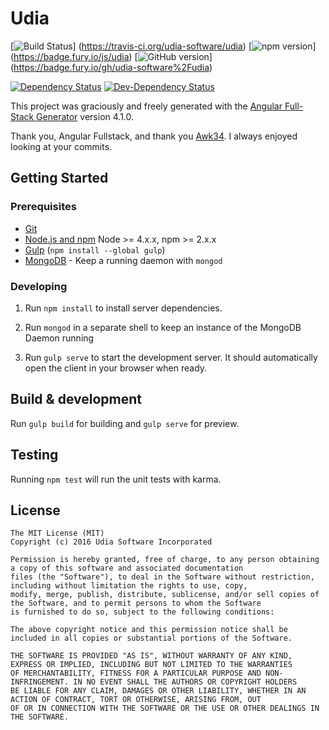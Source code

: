 # Udia

[![Build Status](https://travis-ci.org/udia-software/udia.svg?branch=master)]
(https://travis-ci.org/udia-software/udia)
[![npm version](https://badge.fury.io/js/udia.svg)]
(https://badge.fury.io/js/udia)
[![GitHub version](https://badge.fury.io/gh/udia-software%2Fudia.svg)]
(https://badge.fury.io/gh/udia-software%2Fudia)

[![Dependency Status](https://img.shields.io/david/udia-software/udia.svg)](https://david-dm.org/udia-software/udia)
[![Dev-Dependency Status](https://img.shields.io/david/dev/udia-software/udia.svg)](https://david-dm.org/udia-software/udia#info=devDependencies)

This project was graciously and freely generated with the [Angular Full-Stack Generator](https://github.com/DaftMonk/generator-angular-fullstack) version 4.1.0.

Thank you, Angular Fullstack, and thank you [Awk34](https://github.com/Awk34). I always enjoyed looking at your commits.

## Getting Started

### Prerequisites

- [Git](https://git-scm.com/)
- [Node.js and npm](nodejs.org) Node >= 4.x.x, npm >= 2.x.x
- [Gulp](http://gulpjs.com/) (`npm install --global gulp`)
- [MongoDB](https://www.mongodb.org/) - Keep a running daemon with `mongod`

### Developing

1. Run `npm install` to install server dependencies.

2. Run `mongod` in a separate shell to keep an instance of the MongoDB Daemon running

3. Run `gulp serve` to start the development server. It should automatically open the client in your browser when ready.

## Build & development

Run `gulp build` for building and `gulp serve` for preview.

## Testing

Running `npm test` will run the unit tests with karma.

## License

```text
The MIT License (MIT)
Copyright (c) 2016 Udia Software Incorporated

Permission is hereby granted, free of charge, to any person obtaining a copy of this software and associated documentation
files (the "Software"), to deal in the Software without restriction, including without limitation the rights to use, copy,
modify, merge, publish, distribute, sublicense, and/or sell copies of the Software, and to permit persons to whom the Software
is furnished to do so, subject to the following conditions:

The above copyright notice and this permission notice shall be included in all copies or substantial portions of the Software.

THE SOFTWARE IS PROVIDED "AS IS", WITHOUT WARRANTY OF ANY KIND, EXPRESS OR IMPLIED, INCLUDING BUT NOT LIMITED TO THE WARRANTIES
OF MERCHANTABILITY, FITNESS FOR A PARTICULAR PURPOSE AND NON-INFRINGEMENT. IN NO EVENT SHALL THE AUTHORS OR COPYRIGHT HOLDERS
BE LIABLE FOR ANY CLAIM, DAMAGES OR OTHER LIABILITY, WHETHER IN AN ACTION OF CONTRACT, TORT OR OTHERWISE, ARISING FROM, OUT
OF OR IN CONNECTION WITH THE SOFTWARE OR THE USE OR OTHER DEALINGS IN THE SOFTWARE.

```
